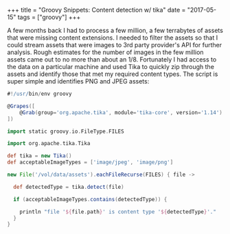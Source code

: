 +++
title = "Groovy Snippets: Content detection w/ tika"
date = "2017-05-15"
tags = ["groovy"]
+++

A few months back I had to process a few million, a few terrabytes of assets that
were missing content extensions. I needed to filter the assets so that
I could stream assets that were images to 3rd party provider's API for further analysis. Rough
estimates for the number of images in the few million assets came out to no more
than about an 1/8. Fortunately I had access to the data on a particular machine and used
Tika to quickly zip through the assets and identify those that met my required
content types. The script is super simple and identifies PNG and JPEG assets:

```groovy
#!/usr/bin/env groovy

@Grapes([
    @Grab(group='org.apache.tika', module='tika-core', version='1.14')
])

import static groovy.io.FileType.FILES

import org.apache.tika.Tika

def tika = new Tika()
def acceptableImageTypes = ['image/jpeg', 'image/png']

new File('/vol/data/assets').eachFileRecurse(FILES) { file ->

  def detectedType = tika.detect(file)

  if (acceptableImageTypes.contains(detectedType)) {

    println "file '${file.path}' is content type '${detectedType}'."
  }
}
```
